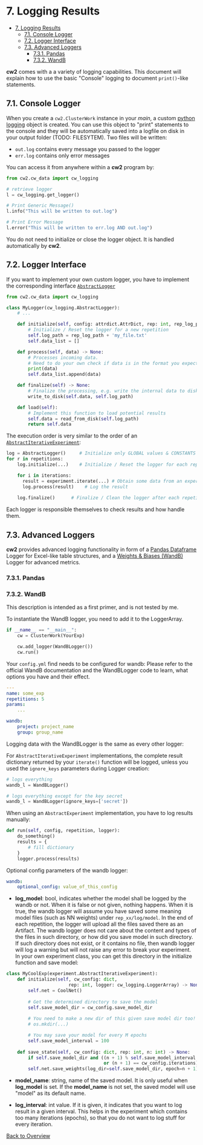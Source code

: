 # 7. Logging Results

- [7. Logging Results](#7-logging-results)
  - [7.1. Console Logger](#71-console-logger)
  - [7.2. Logger Interface](#72-logger-interface)
  - [7.3. Advanced Loggers](#73-advanced-loggers)
    - [7.3.1. Pandas](#731-pandas)
    - [7.3.2. WandB](#732-wandb)

**cw2** comes with a a variety of logging capabilities. This document will explain how to use the basic "Console" logging to document `print()`-like statements.

## 7.1. Console Logger
When you create a `cw2.ClusterWork` instance in your _main_, a custom [python logging](https://docs.python.org/3/howto/logging.html) object is created. You can use this object to "print" statements to the console and they will be automatically saved into a logfile on disk in your output folder (TODO: FILESYTEM). Two files will be written:

- `out.log` contains every message you passed to the logger
- `err.log` contains only error messages

You can access it from anywhere within a **cw2** program by:

```python
from cw2.cw_data import cw_logging

# retrieve logger
l = cw_logging.get_logger()

# Print Generic Message()
l.info("This will be written to out.log")

# Print Error Message
l.error("This will be written to err.log AND out.log")
```

You do not need to initialize or close the logger object. It is handled automatically by **cw2**.

## 7.2. Logger Interface
If you want to implement your own custom logger, you have to implement the corresponding interface [`AbstractLogger`](../cw2/cw_data/cw_logging.py)

```Python
from cw2.cw_data import cw_logging

class MyLogger(cw_logging.AbstractLogger):
    # ...

    def initialize(self, config: attrdict.AttrDict, rep: int, rep_log_path: str):
        # Initialize / Reset the logger for a new repetition
        self.log_path = rep_log_path + 'my_file.txt'
        self.data_list = []

    def process(self, data) -> None:
        # Processes incoming data.
        # Need to do your own check if data is in the format you expect.
        print(data)
        self.data_list.append(data)

    def finalize(self) -> None:
        # Finalize the processing, e.g. write the internal data to disk and close all writers
        write_to_disk(self.data, self.log_path)

    def load(self):
        # Implement this function to load potential results
        self.data = read_from_disk(self.log_path)
        return self.data
```

The execution order is very similar to the order of an [`AbstractIterativeExperiment`](../cw2/experiment.py):

```Python
log = AbstractLogger()     # Initialize only GLOBAL values & CONSTANTS
for r in repetitions:
    log.initialize(...)    # Initialize / Reset the logger for each repetition.

    for i in iterations:
      result = experiment.iterate(...) # Obtain some data from an experiment
      log.process(result)    # Log the result
    
    log.finalize()      # Finalize / Clean the logger after each repetition
```
Each logger is responsible themselves to check results and how handle them.


## 7.3. Advanced Loggers
**cw2** provides advanced logging functionality in form of a [Pandas Dataframe](https://pandas.pydata.org/) Logger for Excel-like table structures, and a [Weights & Biases (WandB)](https://wandb.ai/site) Logger for advanced metrics.
### 7.3.1. Pandas
### 7.3.2. WandB
This description is intended as a first primer, and is not tested by me.

To instantiate the WandB logger, you need to add it to the LoggerArray.

```Python
if __name__ == "__main__":
    cw = ClusterWork(YourExp)

    cw.add_logger(WandBLogger())
    cw.run()
```

Your `config.yml` find needs to be configured for wandb:
Please refer to the official WandB documentation and the WandBLogger code to learn, what options you have and their effect.

```yaml
---
name: some_exp
repetitions: 5
params:
    ...

wandb:
    project: project_name
    group: group_name
```

Logging data with the WandBLogger is the same as every other logger:

For `AbstractIterativeExperiment` implementations, the complete result dictionary returned by your `iterate()` function will be logged, unless you used the `ignore_keys` parameters during Logger creation:

```Python
# logs everything
wandb_l = WandBLogger()

# logs everything except for the key secret
wandb_l = WandBLogger(ignore_keys=['secret'])
```

When using an `AbstractExperiment` implementation, you have to log results manually:

```Python
def run(self, config, repetition, logger):
    do_something()
    results = {
        # fill dictionary
    }
    logger.process(results)
```

Optional config parameters of the wandb logger:
```yaml
wandb: 
    optional_config: value_of_this_config
```
- **log_model**: bool, indicates whether the model shall be logged by the wandb or not. 
When it is false or not given, nothing happens.
When it is true, the wandb logger will assume you have saved some meaning model files (such as NN weights) under `rep_xx/log/model`. 
In the end of each repetition, the logger will upload all the files saved there as an Artifact. 
The wandb logger does not care about the content and types of the files in such directory, or how did you save model in such directory.
If such directory does not exist, or it contains no file, then wandb logger will log a warning but will not raise any error to break your experiment. 
In your own experiment class, you can get this directory in the initialize function and save model:
```python
class MyCoolExp(experiment.AbstractIterativeExperiment):
    def initialize(self, cw_config: dict,
                       rep: int, logger: cw_logging.LoggerArray) -> None:
        self.net = CoolNet()
        
        # Get the determined directory to save the model
        self.save_model_dir = cw_config.save_model_dir
        
        # You need to make a new dir of this given save model dir too!
        # os.mkdir(...)

        # You may save your model for every M epochs
        self.save_model_interval = 100
        
    def save_state(self, cw_config: dict, rep: int, n: int) -> None:        
        if self.save_model_dir and ((n + 1) % self.save_model_interval == 0
                                    or (n + 1) == cw_config.iterations):
        self.net.save_weights(log_dir=self.save_model_dir, epoch=n + 1)
```

- **model_name**: string, name of the saved model. 
It is only useful when **log_model** is set. 
If the **model_name** is not set, the saved model will use "model" as its default name.


- **log_interval**: int value. If it is given, it indicates that you want to log result in a given interval. 
This helps in the experiment which contains too many iterations (epochs), so that you do not want to log stuff for every iteration.   

[Back to Overview](./)